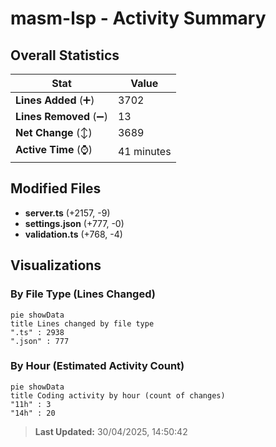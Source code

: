 # masm-lsp - Activity Summary 

## Overall Statistics

| Stat                   | Value                                                             |
| ---------------------- | ----------------------------------------------------------------- |
| **Lines Added** (➕)   | 3702                                          |
| **Lines Removed** (➖) | 13                                        |
| **Net Change** (↕)    | 3689                |
| **Active Time** (⌚)   | 41 minutes |


## Modified Files
- **server.ts** (+2157, -9)
- **settings.json** (+777, -0)
- **validation.ts** (+768, -4)

## Visualizations

### By File Type (Lines Changed)

```mermaid
pie showData
title Lines changed by file type
".ts" : 2938
".json" : 777
```

### By Hour (Estimated Activity Count)

```mermaid
pie showData
title Coding activity by hour (count of changes)
"11h" : 3
"14h" : 20
```


> **Last Updated:** 30/04/2025, 14:50:42